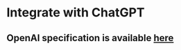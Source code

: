 # Integrate with ChatGPT

## OpenAI specification is available [here](https://platform.openai.com/docs/mcp#create-an-mcp-server)
